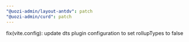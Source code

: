 ```yaml
---
"@uozi-admin/layout-antdv": patch
"@uozi-admin/curd": patch
---
```


fix(vite.config): update dts plugin configuration to set rollupTypes to false
